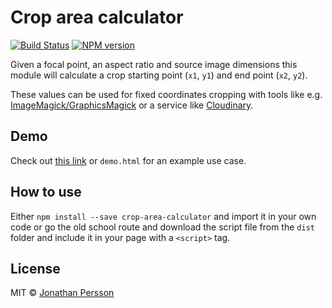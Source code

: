 # Crop area calculator

[![Build Status][travis-image]][travis-url]
[![NPM version][npm-image]][npm-url]

Given a focal point, an aspect ratio and source image dimensions this module will calculate a crop starting point (`x1`, `y1`) and end point (`x2`, `y2`).

These values can be used for fixed coordinates cropping with tools like e.g. [ImageMagick/GraphicsMagick](https://github.com/aheckmann/gm) or a service like [Cloudinary](http://cloudinary.com/documentation/image_transformations#crop_modes).

## Demo

Check out [this link](http://crop-area-calculator.surge.sh/demo.html) or `demo.html` for an example use case.

## How to use

Either `npm install --save crop-area-calculator` and import it in your own code or go the old school route and download the script file from the `dist` folder and include it in your page with a `<script>` tag.

## License

MIT © [Jonathan Persson](https://github.com/jonathanp)

[npm-url]: https://npmjs.org/package/crop-area-calculator
[npm-image]: https://badge.fury.io/js/crop-area-calculator.svg
[travis-image]: https://travis-ci.org/jonathanp/crop-area-calculator.svg
[travis-url]: https://travis-ci.org/jonathanp/crop-area-calculator
